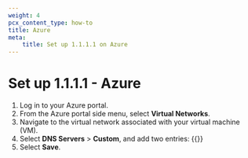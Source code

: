 ```yaml
---
weight: 4
pcx_content_type: how-to
title: Azure
meta:
    title: Set up 1.1.1.1 on Azure
---
```


# Set up 1.1.1.1 - Azure

1. Log in to your Azure portal.
2. From the Azure portal side menu, select **Virtual Networks**.
3. Navigate to the virtual network associated with your virtual machine (VM).
4. Select **DNS Servers** > **Custom**, and add two entries:
    {{<render file="_ipv4.md">}}
5. Select **Save**.
